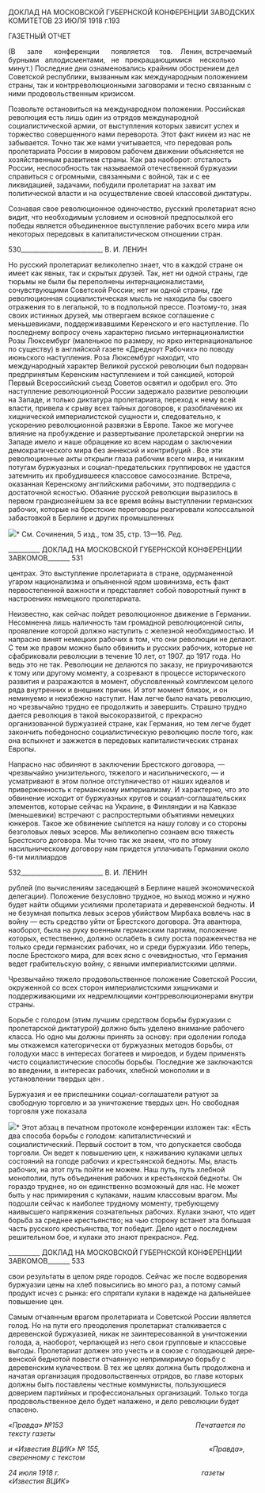 ДОКЛАД НА МОСКОВСКОЙ ГУБЕРНСКОЙ КОНФЕРЕНЦИИ ЗАВОДСКИХ КОМИТЕТОВ 23 ИЮЛЯ 1918 г.193

ГАЗЕТНЫЙ ОТЧЕТ

(В      зале      конференции      появляется     тов.    Ленин, встречаемый   бурными   аплодисментами,   не   прекра­щающимися    несколько    минут.) Последние дни ознаменовались крайним обострением дел Советской республики, вызванным как международным по­ложением страны, так и контрреволюционными заговорами и тесно связанным с ними продовольственным кризисом.

Позвольте остановиться на международном положении. Российская революция есть лишь один из отрядов международной социалистической армии, от выступления кото­рых зависит успех и торжество совершенного нами переворота. Этот факт никем из нас не забывается. Точно так же нами учитывается, что передовая роль пролетариата Рос­сии в мировом рабочем движении объясняется не хозяйственным развитием страны. Как раз наоборот: отсталость России, неспособность так называемой отечественной буржуазии справиться с огромными, связанными с войной, так и с ее ликвидацией, за­дачами, побудили пролетариат на захват им политической власти и на осуществление своей классовой диктатуры.

Сознавая свое революционное одиночество, русский пролетариат ясно видит, что необходимым условием и основной предпосылкой его победы является объединенное выступление рабочих всего мира или некоторых передовых в капиталистическом от­ношении стран.

  

530__________________________ В. И. ЛЕНИН

Но русский пролетариат великолепно знает, что в каждой стране он имеет как явных, так и скрытых друзей. Так, нет ни одной страны, где тюрьмы не были бы переполнены интернационалистами, сочувствующими Советской России; нет ни одной страны, где революционная социалистическая мысль не находила бы своего отражения то в легаль­ной, то в подпольной прессе. Поэтому-то, зная своих истинных друзей, мы отвергаем всякое соглашение с меньшевиками, поддерживавшими Керенского и его наступление. По последнему вопросу очень характерно письмо интернационалистки Розы Люксем­бург (маленькое по размеру, но ярко интернациональное по существу) в английской га­зете «Дредноут Рабочих» по поводу июньского наступления. Роза Люксембург нахо­дит, что международный характер Великой русской революции был подорван предпри­нятым Керенским наступлением и той санкцией, которой Первый Всероссийский съезд Советов освятил и одобрил его. Это наступление революционной России задержало развитие революции на Западе, и только диктатура пролетариата, переход к нему всей власти, привела к срыву всех тайных договоров, к разоблачению их хищнической им­периалистской сущности и, следовательно, к ускорению революционной развязки в Ев­ропе. Такое же могучее влияние на пробуждение и развертывание пролетарской энер­гии на Западе имело и наше обращение ко всем народам о заключении демократическо­го мира без аннексий и контрибуций . Все эти революционные акты открыли глаза ра­бочим всего мира, и никаким потугам буржуазных и социал-предательских группиро­вок не удастся затемнить их пробудившееся классовое самосознание. Встреча, оказан­ная Керенскому английскими рабочими, это подтвердила с достаточной ясностью. Обаяние русской революции выразилось в первом грандиознейшем за все время войны выступлении германских рабочих, которые на брестские переговоры реагировали ко­лоссальной забастовкой в Берлине и других промышленных

![](file:///C:/Users/bot32/AppData/Local/Temp/msohtmlclip1/01/clip_image001.png)* См. Сочинения, 5 изд., том 35, стр. 13—16. _Ред._

  

__________ ДОКЛАД НА МОСКОВСКОЙ ГУБЕРНСКОЙ КОНФЕРЕНЦИИ ЗАВКОМОВ_______ 531

центрах. Это выступление пролетариата в стране, одурманенной угаром национализма и опьяненной ядом шовинизма, есть факт первостепенной важности и представляет со­бой поворотный пункт в настроениях немецкого пролетариата.

Неизвестно, как сейчас пойдет революционное движение в Германии. Несомненна лишь наличность там громадной революционной силы, проявление которой должно наступить с железной необходимостью. И напрасно винят немецких рабочих в том, что они революции не делают. С тем же правом можно было обвинить и русских рабочих, которые не сфабриковали революции в течение 10 лет, от 1907. до 1917 года. Но ведь это не так. Революции не делаются по заказу, не приурочиваются к тому или другому моменту, а созревают в процессе исторического развития и разражаются в момент, обу­словленный комплексом целого ряда внутренних и внешних причин. И этот момент близок, и он неминуемо и неизбежно наступит. Нам легче было начать революцию, но чрезвычайно трудно ее продолжить и завершить. Страшно трудно дается революция в такой высокоразвитой, с прекрасно организованной буржуазией стране, как Германия, но тем легче будет закончить победоносно социалистическую революцию после того, как она вспыхнет и зажжется в передовых капиталистических странах Европы.

Напрасно нас обвиняют в заключении Брестского договора, — чрезвычайно унизи­тельного, тяжелого и насильнического, — и усматривают в этом полное отступничест­во от наших идеалов и приверженность к германскому империализму. И характерно, что это обвинение исходит от буржуазных кругов и социал-соглашательских элемен­тов, которые сейчас на Украине, в Финляндии и на Кавказе (меньшевики) встречают с распростертыми объятиями немецких юнкеров. Такое же обвинение сыплется на нашу голову и со стороны безголовых левых эсеров. Мы великолепно сознаем всю тяжесть Брестского договора. Мы точно так же знаем, что по этому насильническому договору нам придется уплачивать Германии около 6-ти миллиардов

  

532__________________________ В. И. ЛЕНИН

рублей (по вычислениям заседающей в Берлине нашей экономической делегации). По­ложение безусловно трудное, но выход можно и нужно будет найти общими усилиями пролетариата и деревенской бедноты. И не безумная попытка левых эсеров убийством Мирбаха вовлечь нас в войну — есть средство уйти от Брестского договора. Эта аван­тюра, наоборот, была на руку военным германским партиям, положение которых, есте­ственно, должно ослабеть в силу роста пораженчества не только среди германских ра­бочих, но и среди буржуазии. Ибо теперь, после Брестского мира, для всех ясно с оче­видностью, что Германия ведет грабительскую войну, с явными империалистскими це­лями.

Чрезвычайно тяжело продовольственное положение Советской России, окруженной со всех сторон империалистскими хищниками и поддерживающими их недремлющими контрреволюционерами внутри страны.

Борьбе с голодом (этим лучшим средством борьбы буржуазии с пролетарской дикта­турой) должно быть уделено внимание рабочего класса. Но одно мы должны принять за основу: при одолении голода мы откажемся категорически от буржуазных методов борьбы, от голодухи масс в интересах богатеев и мироедов, и будем применять чисто социалистические способы борьбы. Последние же заключаются во введении, в интере­сах рабочих, хлебной монополии и в установлении твердых цен .

Буржуазия и ее приспешники социал-соглашатели ратуют за свободную торговлю и за уничтожение твердых цен. Но свободная торговля уже показала

![](file:///C:/Users/bot32/AppData/Local/Temp/msohtmlclip1/01/clip_image001.png)* Этот абзац в печатном протоколе конференции изложен так: «Есть два способа борьбы с голодом: капиталистический и социалистический. Первый состоит в том, что допускается свобода торговли. Он ведет к повышению цен, к наживанию кулаками целых состояний на голоде рабочих и крестьянской бед­ноты. Мы, власть рабочих, на этот путь пойти не можем. Наш путь, путь хлебной монополии, путь объе­динения рабочих и крестьянской бедноты. Он гораздо труднее, но он единственно возможный для нас. Не может быть у нас примирения с кулаками, нашим классовым врагом. Мы подошли сейчас к наиболее трудному моменту, требующему наивысшего напряжения сознательных рабочих. Кулаки знают, что идет борьба за среднее крестьянство; на чью сторону встанет эта большая часть русского крестьянства, тот победит. Дело идет о последнем решительном бое, и кулаки это знают прекрасно». _Ред._

  

__________ ДОКЛАД НА МОСКОВСКОЙ ГУБЕРНСКОЙ КОНФЕРЕНЦИИ ЗАВКОМОВ_______ 533

свои результаты в целом ряде городов. Сейчас же после водворения буржуазии цены на хлеб повысились во много раз, а потому самый продукт исчез с рынка: его спрятали ку­лаки в надежде на дальнейшее повышение цен.

Самым отчаянным врагом пролетариата и Советской России является голод. Но на пути его преодоления пролетариат сталкивается с деревенской буржуазией, никак не заинтересованной в уничтожении голода, а, наоборот, черпающей из него свои группо­вые и классовые выгоды. Пролетариат должен это учесть и в союзе с голодающей дере­венской беднотой повести отчаянную непримиримую борьбу с деревенским кулачест­вом. В тех же целях должна быть продолжена и начатая организация продовольствен­ных отрядов, во главе которых должны быть поставлены честные коммунисты, поль­зующиеся доверием партийных и профессиональных организаций. Только тогда продо­вольственное дело будет налажено, и дело революции будет спасено.

_«Правда» №153_                                                                    _Печатается по тексту газеты_

_и «Известия ВЦИК» № 155,                                                        «Правда», сверенному с текстом_

_24 июля 1918 г.                                                                         газеты «Известия ВЦИК»_